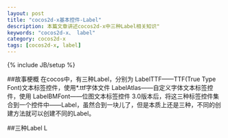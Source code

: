 ```yaml
---
layout: post
title: "cocos2d-x基本控件-Label"
description: 本篇文章讲述cocos2d-x中三种Label相关知识"
keywords: "cocos2d-x、 label"
category: cocos2d-x
tags: [cocos2d-x, label]
---
```


{% include JB/setup %}

##故事梗概
在cocos中，有三种Label，分别为
	LabelTTF——TTF(True Type Font)文本标签控件，使用*.ttf字体文件
	LabelAtlas——自定义字体文本标签控件，使用
	LabelBMFont——位图文本标签控件
3.0版本后，将这三种标签控件集合到一个控件中——Label，虽然合到一块儿了，但是本质上还是三种，不同的创建方法就可以创建不同的Label。

<!-- more -->
								
##三种Label
L